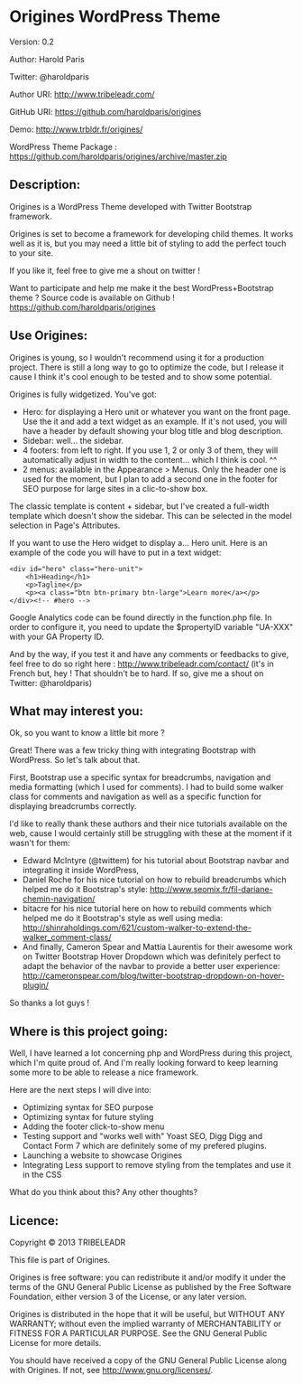 Origines WordPress Theme
========================

Version: 0.2

Author: Harold Paris

Twitter: @haroldparis

Author URI: http://www.tribeleadr.com/

GitHub URI: https://github.com/haroldparis/origines

Demo: http://www.trbldr.fr/origines/

WordPress Theme Package : https://github.com/haroldparis/origines/archive/master.zip

Description:
------------

Origines is a WordPress Theme developed with Twitter Bootstrap framework.

Origines is set to become a framework for developing child themes.
It works well as it is, but you may need a little bit of styling to add
the perfect touch to your site.

If you like it, feel free to give me a shout on twitter !

Want to participate and help me make it the best WordPress+Bootstrap theme ?
Source code is available on Github ! https://github.com/haroldparis/origines

Use Origines:
-------------

Origines is young, so I wouldn't recommend using it for a production project.
There is still a long way to go to optimize the code, but I release it cause I
think it's cool enough to be tested and to show some potential.

Origines is fully widgetized. You've got:
- Hero: for displaying a Hero unit or whatever you want on the front page. Use the
it and add a text widget as an example. If it's not used, you will have a header by
default showing your blog title and blog description.
- Sidebar: well... the sidebar.
- 4 footers: from left to right. If you use 1, 2 or only 3 of them, they will 
automatically adjust in width to the content... which I think is cool. ^^
- 2 menus: available in the Appearance > Menus. Only the header one is used for the
moment, but I plan to add a second one in the footer for SEO purpose for large sites
in a clic-to-show box.

The classic template is content + sidebar, but I've created a full-width template
which doesn't show the sidebar. This can be selected in the model selection in Page's
Attributes.

If you want to use the Hero widget to display a... Hero unit. Here is an example 
of the code you will have to put in a text widget:

	<div id="hero" class="hero-unit">
		<h1>Heading</h1>
		<p>Tagline</p>
		<p><a class="btn btn-primary btn-large">Learn more</a></p>
	</div><!-- #hero -->

Google Analytics code can be found directly in the function.php file. In order to
configure it, you need to update the $propertyID variable "UA-XXX" with your GA Property ID.

And by the way, if you test it and have any comments or feedbacks to give, feel
free to do so right here : http://www.tribeleadr.com/contact/ (it's in French but, 
hey ! That shouldn't be to hard. If so, give me a shout on Twitter: @haroldparis)

What may interest you:
----------------------

Ok, so you want to know a little bit more ?

Great! There was a few tricky thing with integrating Bootstrap with WordPress. So
let's talk about that.

First, Bootstrap use a specific syntax for breadcrumbs, navigation and media formatting
(which I used for comments). I had to build some walker class for comments and navigation 
as well as a specific function for displaying breadcrumbs correctly.

I'd like to really thank these authors and their nice tutorials available on the web,
cause I would certainly still be struggling with these at the moment if it wasn't for
them:
- Edward McIntyre (@twittem) for his tutorial about Bootstrap navbar and integrating it
inside WordPress, 
- Daniel Roche for his nice tutorial on how to rebuild breadcrumbs which helped me do it 
Bootstrap's style: http://www.seomix.fr/fil-dariane-chemin-navigation/
- bitacre for his nice tutorial here on how to rebuild comments which helped me do it
Bootstrap's style as well using media: http://shinraholdings.com/621/custom-walker-to-extend-the-walker_comment-class/
- And finally, Cameron Spear and Mattia Laurentis for their awesome work on Twitter 
Bootstrap Hover Dropdown which was definitely perfect to adapt the behavior of the
navbar to provide a better user experience: http://cameronspear.com/blog/twitter-bootstrap-dropdown-on-hover-plugin/

So thanks a lot guys !

Where is this project going:
----------------------------

Well, I have learned a lot concerning php and WordPress during this project, which I'm
quite proud of. And I'm really looking forward to keep learning some more to be able to
release a nice framework.

Here are the next steps I will dive into:
- Optimizing syntax for SEO purpose
- Optimizing syntax for future styling
- Adding the footer click-to-show menu
- Testing support and "works well with" Yoast SEO, Digg Digg and Contact Form 7 which are
definitely some of my prefered plugins.
- Launching a website to showcase Origines
- Integrating Less support to remove styling from the templates and use it in the CSS

What do you think about this? Any other thoughts?

Licence:
--------

Copyright &copy; 2013 TRIBELEADR

This file is part of Origines.

Origines is free software: you can redistribute it and/or modify
it under the terms of the GNU General Public License as published by
the Free Software Foundation, either version 3 of the License, or
any later version.

Origines is distributed in the hope that it will be useful,
but WITHOUT ANY WARRANTY; without even the implied warranty of
MERCHANTABILITY or FITNESS FOR A PARTICULAR PURPOSE.  See the
GNU General Public License for more details.

You should have received a copy of the GNU General Public License
along with Origines.  If not, see http://www.gnu.org/licenses/.
